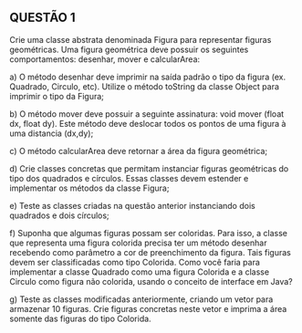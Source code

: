 ## QUESTÃO 1

Crie uma classe abstrata denominada Figura para representar figuras geométricas.  Uma figura geométrica deve possuir os seguintes comportamentos: desenhar, mover e calcularArea:


a) O método desenhar deve imprimir na saída padrão o tipo da figura (ex. Quadrado, Circulo, etc). Utilize o método toString da classe Object para imprimir o tipo da Figura;

b) O método mover deve possuir a seguinte assinatura: void mover (float dx, float dy). Este método deve deslocar todos os pontos de uma figura à uma distancia (dx,dy);

c) O método calcularArea deve retornar a área da figura geométrica;

d) Crie classes concretas que permitam instanciar figuras geométricas do tipo dos quadrados e círculos. Essas classes devem estender e implementar os métodos da classe Figura;

e) Teste as classes criadas na questão anterior instanciando dois quadrados e dois círculos;

f) Suponha que algumas figuras possam ser coloridas. Para isso, a classe que representa uma figura colorida precisa ter um método desenhar recebendo como parâmetro a cor de preenchimento da figura. Tais figuras devem ser classificadas como tipo Colorida. Como você faria para implementar a classe Quadrado como uma figura Colorida e a classe Circulo como figura não colorida, usando o conceito de interface em Java?

g) Teste as classes modificadas anteriormente, criando um vetor para armazenar 10 figuras. Crie figuras concretas neste vetor e imprima a área somente das figuras do tipo Colorida.